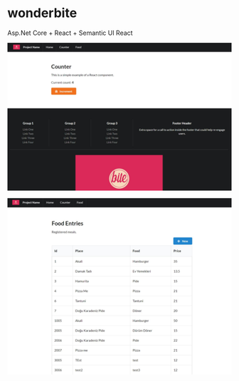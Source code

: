 # wonderbite
Asp.Net Core + React + Semantic UI React


![alt text](https://github.com/byguro/wonderbite/blob/master/wonderbite_page1.jpg)

![alt text](https://github.com/byguro/wonderbite/blob/master/wonderbite_page2.jpg)
